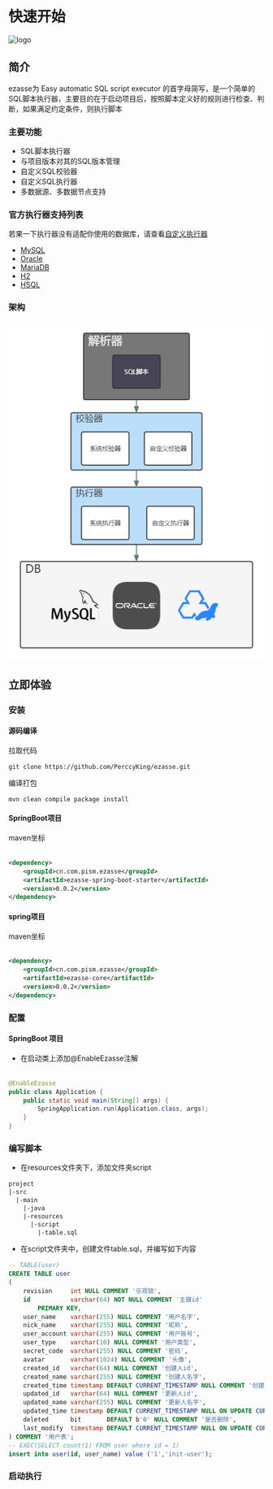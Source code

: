 # 快速开始
![logo]()
## 简介
ezasse为 Easy automatic SQL script executor 的首字母简写，是一个简单的SQL脚本执行器，主要目的在于启动项目后，按照脚本定义好的规则进行检查、判断，如果满足约定条件，则执行脚本

### 主要功能
* SQL脚本执行器
* 与项目版本对其的SQL版本管理
* 自定义SQL校验器
* 自定义SQL执行器
* 多数据源、多数据节点支持

### 官方执行器支持列表
若果一下执行器没有适配你使用的数据库，请查看[自定义执行器](#)
* [MySQL](https://github.com/PerccyKing/ezasse/blob/master/ezasse-core/src/main/java/cn/com/pism/ezasse/executor/MysqlEzasseExecutor.java)
* [Oracle](https://github.com/PerccyKing/ezasse/blob/master/ezasse-core/src/main/java/cn/com/pism/ezasse/executor/OracleEzasseExecutor.java)
* [MariaDB](https://github.com/PerccyKing/ezasse/blob/master/ezasse-core/src/main/java/cn/com/pism/ezasse/executor/MariaDbEzasseExecutor.java)
* [H2](https://github.com/PerccyKing/ezasse/blob/master/ezasse-core/src/main/java/cn/com/pism/ezasse/executor/H2EzasseExecutor.java)
* [HSQL](https://github.com/PerccyKing/ezasse/blob/master/ezasse-core/src/main/java/cn/com/pism/ezasse/executor/HsqlDbExecutor.java)

### 架构
![](../.vuepress/public/images/ezasse-framework.png)
## 立即体验

### 安装

#### 源码编译

拉取代码

```shell
git clone https://github.com/PerccyKing/ezasse.git
```

编译打包

```shell
mvn clean compile package install
```

#### SpringBoot项目

maven坐标

```xml

<dependency>
    <groupId>cn.com.pism.ezasse</groupId>
    <artifactId>ezasse-spring-boot-starter</artifactId>
    <version>0.0.2</version>
</dependency>
```

#### spring项目

maven坐标

```xml

<dependency>
    <groupId>cn.com.pism.ezasse</groupId>
    <artifactId>ezasse-core</artifactId>
    <version>0.0.2</version>
</dependency>
```

### 配置

#### SpringBoot 项目

* 在启动类上添加@EnableEzasse注解

```java

@EnableEzasse
public class Application {
    public static void main(String[] args) {
        SpringApplication.run(Application.class, args);
    }
}
```

### 编写脚本

* 在resources文件夹下，添加文件夹script

```
project
|-src
  |-main
    |-java
    |-resources
      |-script
        |-table.sql
```

* 在script文件夹中，创建文件table.sql，并编写如下内容

```sql
-- TABLE(user)
CREATE TABLE user
(
    revision     int NULL COMMENT '乐观锁',
    id           varchar(64) NOT NULL COMMENT '主键id'
        PRIMARY KEY,
    user_name    varchar(255) NULL COMMENT '用户名字',
    nick_name    varchar(255) NULL COMMENT '昵称',
    user_account varchar(255) NULL COMMENT '用户账号',
    user_type    varchar(10) NULL COMMENT '用户类型',
    secret_code  varchar(255) NULL COMMENT '密码',
    avatar       varchar(1024) NULL COMMENT '头像',
    created_id   varchar(64) NULL COMMENT '创建人id',
    created_name varchar(255) NULL COMMENT '创建人名字',
    created_time timestamp DEFAULT CURRENT_TIMESTAMP NULL COMMENT '创建时间',
    updated_id   varchar(64) NULL COMMENT '更新人id',
    updated_name varchar(255) NULL COMMENT '更新人名字',
    updated_time timestamp DEFAULT CURRENT_TIMESTAMP NULL ON UPDATE CURRENT_TIMESTAMP COMMENT '更新时间',
    deleted      bit       DEFAULT b'0' NULL COMMENT '是否删除',
    last_modify  timestamp DEFAULT CURRENT_TIMESTAMP NULL ON UPDATE CURRENT_TIMESTAMP COMMENT '最后修改时间'
) COMMENT '用户表';
-- EXEC(SELECT count(1) FROM user where id = 1)
insert into user(id, user_name) value ('1','init-user');

```

### 启动执行


